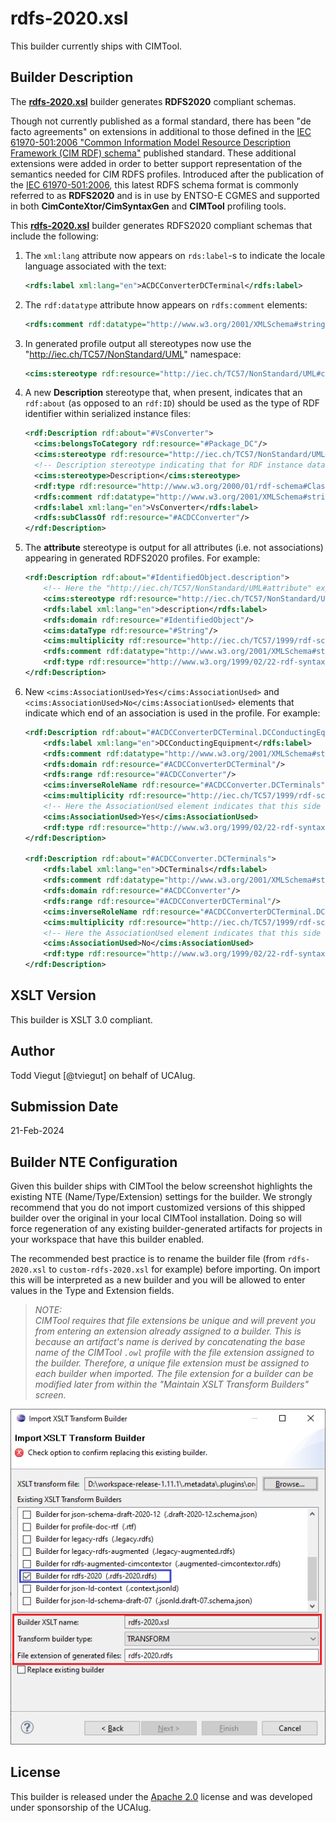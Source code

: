 # rdfs-2020.xsl

This builder currently ships with CIMTool.

## Builder Description

The **[rdfs-2020.xsl](rdfs-2020.xsl)** builder generates **RDFS2020** compliant schemas. 

Though not currently published as a formal standard, there has been "de facto agreements" on extensions in additional to those defined in the [IEC 61970-501:2006 "Common Information Model Resource Description Framework (CIM RDF) schema"](https://webstore.iec.ch/publication/6215) published standard. These additional extensions were added in order to better support representation of the semantics needed for CIM RDFS profiles. Introduced after the publication of the [IEC 61970-501:2006](https://webstore.iec.ch/publication/6215), this latest RDFS schema format is commonly referred to as **RDFS2020** and is in use by ENTSO-E CGMES and supported in both **CimConteXtor/CimSyntaxGen** and **CIMTool** profiling tools. 

This **[rdfs-2020.xsl](rdfs-2020.xsl)** builder generates RDFS2020 compliant schemas that include the following:

1. The ```xml:lang``` attribute now appears on ```rds:label```-s to indicate the locale language associated with the text:

    ```xml 
    <rdfs:label xml:lang="en">ACDCConverterDCTerminal</rdfs:label>
    ```

2. The ```rdf:datatype``` attribute hnow appears on ```rdfs:comment``` elements:

    ```xml
    <rdfs:comment rdf:datatype="http://www.w3.org/2001/XMLSchema#string">The attribute is used for an exchange of the EIC code (Energy identification Code). The length of the string is 16 characters as defined by the EIC code. For details on EIC scheme please refer to ENTSO-E web site.</rdfs:comment>
    ```

3. In generated profile output all stereotypes now use the "http://iec.ch/TC57/NonStandard/UML" namespace:

    ```xml
    <cims:stereotype rdf:resource="http://iec.ch/TC57/NonStandard/UML#concrete" />
    ```
4. A new **Description** stereotype that, when present, indicates that an ```rdf:about``` (as opposed to an ```rdf:ID```) should be used as the type of RDF identifier within serialized instance files:

    ```xml
   <rdf:Description rdf:about="#VsConverter">
      <cims:belongsToCategory rdf:resource="#Package_DC"/>
      <cims:stereotype rdf:resource="http://iec.ch/TC57/NonStandard/UML#concrete"/>
      <!-- Description stereotype indicating that for RDF instance data an rdf:about rdf 'global 'identifier is used -->
      <cims:stereotype>Description</cims:stereotype>
      <rdf:type rdf:resource="http://www.w3.org/2000/01/rdf-schema#Class"/>
      <rdfs:comment rdf:datatype="http://www.w3.org/2001/XMLSchema#string">DC side of the voltage source converter (VSC).</rdfs:comment>
      <rdfs:label xml:lang="en">VsConverter</rdfs:label>
      <rdfs:subClassOf rdf:resource="#ACDCConverter"/>
   </rdf:Description>
    ```

5. The **attribute** stereotype is output for all attributes (i.e. not associations) appearing in generated RDFS2020 profiles.  For example:

    ```xml
    <rdf:Description rdf:about="#IdentifiedObject.description">
        <!-- Here the "http://iec.ch/TC57/NonStandard/UML#attribute" expressly declares the description as an attribute. -->
        <cims:stereotype rdf:resource="http://iec.ch/TC57/NonStandard/UML#attribute"/>
        <rdfs:label xml:lang="en">description</rdfs:label>
        <rdfs:domain rdf:resource="#IdentifiedObject"/>
        <cims:dataType rdf:resource="#String"/>
        <cims:multiplicity rdf:resource="http://iec.ch/TC57/1999/rdf-schema-extensions-19990926#M:0..1"/>
        <rdfs:comment rdf:datatype="http://www.w3.org/2001/XMLSchema#string">The description is a free human readable text describing or naming the object. It may be non unique and may not correlate to a naming hierarchy.</rdfs:comment>
        <rdf:type rdf:resource="http://www.w3.org/1999/02/22-rdf-syntax-ns#Property"/>
    </rdf:Description>
    ```

6. New ```<cims:AssociationUsed>Yes</cims:AssociationUsed>``` and ```<cims:AssociationUsed>No</cims:AssociationUsed>``` elements that indicate which end of an association is used in the profile. For example:

    ```xml
    <rdf:Description rdf:about="#ACDCConverterDCTerminal.DCConductingEquipment">
        <rdfs:label xml:lang="en">DCConductingEquipment</rdfs:label>
        <rdfs:comment rdf:datatype="http://www.w3.org/2001/XMLSchema#string">A DC converter terminal belong to an DC converter.</rdfs:comment>
        <rdfs:domain rdf:resource="#ACDCConverterDCTerminal"/>
        <rdfs:range rdf:resource="#ACDCConverter"/>
        <cims:inverseRoleName rdf:resource="#ACDCConverter.DCTerminals"/>
        <cims:multiplicity rdf:resource="http://iec.ch/TC57/1999/rdf-schema-extensions-19990926#M:1"/>
        <!-- Here the AssociationUsed element indicates that this side of the association is what will appear in the instance data. -->
        <cims:AssociationUsed>Yes</cims:AssociationUsed>
        <rdf:type rdf:resource="http://www.w3.org/1999/02/22-rdf-syntax-ns#Property"/>
    </rdf:Description>

    <rdf:Description rdf:about="#ACDCConverter.DCTerminals">
        <rdfs:label xml:lang="en">DCTerminals</rdfs:label>
        <rdfs:comment rdf:datatype="http://www.w3.org/2001/XMLSchema#string">A DC converter have DC converter terminals. A converter has two DC converter terminals.</rdfs:comment>
        <rdfs:domain rdf:resource="#ACDCConverter"/>
        <rdfs:range rdf:resource="#ACDCConverterDCTerminal"/>
        <cims:inverseRoleName rdf:resource="#ACDCConverterDCTerminal.DCConductingEquipment"/>
        <cims:multiplicity rdf:resource="http://iec.ch/TC57/1999/rdf-schema-extensions-19990926#M:0..n"/>
        <!-- Here the AssociationUsed element indicates that this side of the association is what will not appear in the profile instance data. However, having it present is criticial for graph DBs and other inferencing that may have need to navigate the relationship from the other direction. -->
        <cims:AssociationUsed>No</cims:AssociationUsed>
        <rdf:type rdf:resource="http://www.w3.org/1999/02/22-rdf-syntax-ns#Property"/>
    </rdf:Description>
    ```


## XSLT Version

This builder is XSLT 3.0 compliant.

## Author

Todd Viegut [@tviegut] on behalf of UCAIug.

## Submission Date

21-Feb-2024

## Builder NTE Configuration

Given this builder ships with CIMTool the below screenshot highlights the existing NTE (Name/Type/Extension) settings for the builder.  We strongly recommend that you do not import customized versions of this shipped builder over the original in your local CIMTool installation. Doing so will force regeneration of any existing builder-generated artifacts for projects in your workspace that have this builder enabled.

The recommended best practice is to rename the builder file  (from ```rdfs-2020.xsl``` to ```custom-rdfs-2020.xsl``` for example) before importing. On import this will be interpreted as a new builder and you will be allowed to enter values in the Type and Extension fields.

>*NOTE: </br>CIMTool requires that file extensions be unique and will prevent you from entering an extension already assigned to a builder. This is because an artifact's name is derived by concatenating the base name of the CIMTool ```.owl``` profile with the file extension assigned to the builder. Therefore, a unique file extension must be assigned to each builder when imported. The file extension for a builder can be modified later from within the "Maintain XSLT Transform Builders" screen.*

![image](import-builder.png)

## License

This builder is released under the [Apache 2.0](../../LICENSE) license and was developed under sponsorship of the UCAIug.
